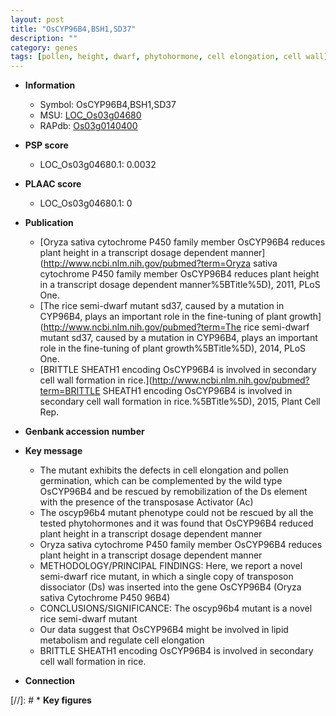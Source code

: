 ```yaml
---
layout: post
title: "OsCYP96B4,BSH1,SD37"
description: ""
category: genes
tags: [pollen, height, dwarf, phytohormone, cell elongation, cell wall]
---
```


* **Information**  
    + Symbol: OsCYP96B4,BSH1,SD37  
    + MSU: [LOC_Os03g04680](http://rice.plantbiology.msu.edu/cgi-bin/ORF_infopage.cgi?orf=LOC_Os03g04680)  
    + RAPdb: [Os03g0140400](http://rapdb.dna.affrc.go.jp/viewer/gbrowse_details/irgsp1?name=Os03g0140400)  

* **PSP score**  
    + LOC_Os03g04680.1: 0.0032 

* **PLAAC score**  
    + LOC_Os03g04680.1: 0 

* **Publication**  
    + [Oryza sativa cytochrome P450 family member OsCYP96B4 reduces plant height in a transcript dosage dependent manner](http://www.ncbi.nlm.nih.gov/pubmed?term=Oryza sativa cytochrome P450 family member OsCYP96B4 reduces plant height in a transcript dosage dependent manner%5BTitle%5D), 2011, PLoS One.
    + [The rice semi-dwarf mutant sd37, caused by a mutation in CYP96B4, plays an important role in the fine-tuning of plant growth](http://www.ncbi.nlm.nih.gov/pubmed?term=The rice semi-dwarf mutant sd37, caused by a mutation in CYP96B4, plays an important role in the fine-tuning of plant growth%5BTitle%5D), 2014, PLoS One.
    + [BRITTLE SHEATH1 encoding OsCYP96B4 is involved in secondary cell wall formation in rice.](http://www.ncbi.nlm.nih.gov/pubmed?term=BRITTLE SHEATH1 encoding OsCYP96B4 is involved in secondary cell wall formation in rice.%5BTitle%5D), 2015, Plant Cell Rep.

* **Genbank accession number**  

* **Key message**  
    + The mutant exhibits the defects in cell elongation and pollen germination, which can be complemented by the wild type OsCYP96B4 and be rescued by remobilization of the Ds element with the presence of the transposase Activator (Ac)
    + The oscyp96b4 mutant phenotype could not be rescued by all the tested phytohormones and it was found that OsCYP96B4 reduced plant height in a transcript dosage dependent manner
    + Oryza sativa cytochrome P450 family member OsCYP96B4 reduces plant height in a transcript dosage dependent manner
    + METHODOLOGY/PRINCIPAL FINDINGS: Here, we report a novel semi-dwarf rice mutant, in which a single copy of transposon dissociator (Ds) was inserted into the gene OsCYP96B4 (Oryza sativa Cytochrome P450 96B4)
    + CONCLUSIONS/SIGNIFICANCE: The oscyp96b4 mutant is a novel rice semi-dwarf mutant
    + Our data suggest that OsCYP96B4 might be involved in lipid metabolism and regulate cell elongation
    + BRITTLE SHEATH1 encoding OsCYP96B4 is involved in secondary cell wall formation in rice.

* **Connection**  

[//]: # * **Key figures**  


